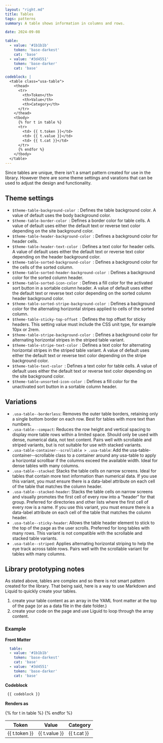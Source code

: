 ```yaml
---
layout: "right.md"
title: Tables
tags: patterns
summary: A table shows information in columns and rows.

date: 2024-09-08

table:
  - value: '#1b1b1b'
    token: 'base-darkest'
    cat: 'base'
  - value: '#3d4551'
    token: 'base-darker'
    cat: 'base'

codeblock: |
  <table class="usa-table">
    <thead>
      <tr>
        <th>Token</th>
        <th>Value</th>
        <th>Category</th>
      </tr>
    </thead>
    <tbody>
      {% for t in table %}
      <tr>
        <td> {{ t.token }}</td>
        <td> {{ t.value }}</td>
        <td> {{ t.cat }}</td>
      </tr>
      {% endfor %}
    </tbody>
  </table>
---
```


Since tables are unique, there isn't a smart pattern created for use in the library. However there are some theme settings and varations that can be used to adjust the design and functionality.

## Theme settings
- `$theme-table-background-color `: Defines the table background color. A value of default uses the body background color.
- `$theme-table-border-color `: Defines a border color for table cells. A value of default uses either the default text or reverse text color depending on the site background color.
- `$theme-table-header-background-color `: Defines a background color for header cells.
- `$theme-table-header-text-color `: Defines a text color for header cells. A value of default uses either the default text or reverse text color depending on the header background color.
- `$theme-table-sorted-background-color `: Defines a background color for the cells of the sorted column.
- `$theme-table-sorted-header-background-color `: Defines a background color for the sorted column header.
- `$theme-table-sorted-icon-color `: Defines a fill color for the activated sort button in a sortable column header. A value of default uses either the default text or reverse text color depending on the sorted column header background color.
- `$theme-table-sorted-stripe-background-color `: Defines a background color for the alternating horizontal stripes applied to cells of the sorted column.
- `$theme-table-sticky-top-offset `: Defines the top offset for sticky headers. This setting value must include the CSS unit type, for example 10px or 2rem.
- `$theme-table-stripe-background-color `: Defines a background color for alternating horizontal stripes in the striped table variant.
- `$theme-table-stripe-text-color `: Defines a text color for alternating horizontal stripes in the striped table variant. A value of default uses either the default text or reverse text color depending on the stripe background color.
- `$theme-table-text-color `: Defines a text color for table cells. A value of default uses either the default text or reverse text color depending on the site background color.
- `$theme-table-unsorted-icon-color `: Defines a fill color for the unactivated sort button in a sortable column header.

## Variations
- `.usa-table--borderless`: Removes the outer table borders, retaining only a single bottom border on each row. Best for tables with more text than numbers.
- `.usa-table--compact`: Reduces the row height and vertical spacing to display more table rows within a limited space. Should only be used with dense, numerical data, not text content. Pairs well with scrollable and striped variants, but is not suitable for use with stacked variants.
- `.usa-table-container--scrollable > .usa-table`: Add the usa-table-container--scrollable class to a container around any usa-table to apply a horizontal scrollbar if the columns exceed the available width. Ideal for dense tables with many columns.
- `.usa-table--stacked`: Stacks the table cells on narrow screens. Ideal for tables that contain more text information than numerical data. If you use this variant, you must ensure there is a data-label attribute on each cell of the table that matches the column header.
- `.usa-table--stacked-header`: Stacks the table cells on narrow screens and visually promotes the first cell of every row into a “header” for that group. Preferred for directories and other lists where the first cell of every row is a name. If you use this variant, you must ensure there is a data-label attribute on each cell of the table that matches the column header.
- `.usa-table--sticky-header`: Allows the table header element to stick to the top of the page as the user scrolls. Preferred for long tables with many rows. This variant is not compatible with the scrollable and stacked table variants.
- `.usa-table--striped`: Applies alternating horizontal striping to help the eye track across table rows. Pairs well with the scrollable variant for tables with many columns.

## Library prototyping notes
As stated above, tables are complex and so there is not smart pattern created for the library. That being said, here is a way to use Markdown and Liquid to quickly create your tables.

1. create your table content as an array in the YAML front matter at the top of the page (or as a data file in the date folder.)
2. create your code on the page and use Liguid to loop through the array content.

### Example
**Front Matter**
``` yml
  table:
  - value: '#1b1b1b'
    token: 'base-darkest'
    cat: 'base'
  - value: '#3d4551'
    token: 'base-darker'
    cat: 'base'
```

**Codeblock**
``` html
 {{ codeblock }}
```
**Renders as**
<table class="usa-table">
<thead>
<tr>
<th>Token</th>
<th>Value</th>
<th>Category</th>
</tr>
</thead>
<tbody>
{% for t in table %}
<tr>
<td> {{ t.token }}</td>
<td> {{ t.value }}</td>
<td> {{ t.cat }}</td>
</tr>
{% endfor %}
</tbody>
</table>